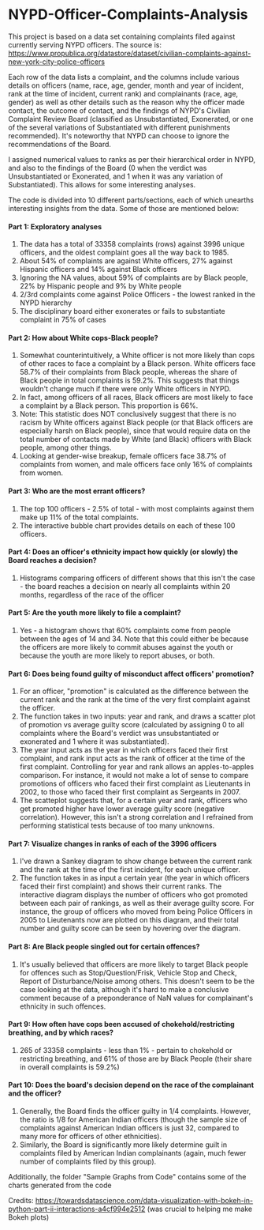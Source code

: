 # NYPD-Officer-Complaints-Analysis
This project is based on a data set containing complaints filed against currently serving NYPD officers. The source is: https://www.propublica.org/datastore/dataset/civilian-complaints-against-new-york-city-police-officers

Each row of the data lists a complaint, and the columns include various details on officers (name, race, age, gender, month and year of incident, rank at the time of incident, current rank) and complainants (race, age, gender) as well as other details such as the reason why the officer made contact, the outcome of contact, and the findings of NYPD's Civilian Complaint Review Board (classified as Unsubstantiated, Exonerated, or one of the several variations of Substantiated with different punishments recommended). It's noteworthy that NYPD can choose to ignore the recommendations of the Board.

I assigned numerical values to ranks as per their hierarchical order in NYPD, and also to the findings of the Board (0 when the verdict was Unsubstantiated or Exonerated, and 1 when it was any variation of Substantiated). This allows for some interesting analyses.

The code is divided into 10 different parts/sections, each of which unearths interesting insights from the data. Some of those are mentioned below:

#### Part 1: Exploratory analyses 
1. The data has a total of 33358 complaints (rows) against 3996 unique officers, and the oldest complaint goes all the way back to 1985.
2. About 54% of complaints are against White officers, 27% against Hispanic officers and 14% against Black officers
3. Ignoring the NA values, about 59% of complaints are by Black people, 22% by Hispanic people and 9% by White people
4. 2/3rd complaints come against Police Officers - the lowest ranked in the NYPD hierarchy
5. The disciplinary board either exonerates or fails to substantiate complaint in 75% of cases

#### Part 2: How about White cops-Black people?
1. Somewhat counterintuitively, a White officer is not more likely than cops of other races to face a complaint by a Black person. White officers face 58.7% of their complaints from Black people, whereas the share of Black people in total complaints is 59.2%. This suggests that things wouldn't change much if there were only White officers in NYPD.
2. In fact, among officers of all races, Black officers are most likely to face a complaint by a Black person. This proportion is 66%.
3. Note: This statistic does NOT conclusively suggest that there is no racism by White officers against Black people (or that Black officers are especially harsh on Black people), since that would require data on the total number of contacts made by White (and Black) officers with Black people, among other things.
4. Looking at gender-wise breakup, female officers face 38.7% of complaints from women, and male officers face only 16% of complaints from women.

#### Part 3: Who are the most errant officers?
1. The top 100 officers - 2.5% of total - with most complaints against them make up 11% of the total complaints.
2. The interactive bubble chart provides details on each of these 100 officers.

#### Part 4: Does an officer's ethnicity impact how quickly (or slowly) the Board reaches a decision?
1. Histograms comparing officers of different shows that this isn't the case - the board reaches a decision on nearly all complaints within 20 months, regardless of the race of the officer

#### Part 5: Are the youth more likely to file a complaint?
1. Yes - a histogram shows that 60% complaints come from people between the ages of 14 and 34. Note that this could either be because the officers are more likely to commit abuses against the youth or because the youth are more likely to report abuses, or both.

#### Part 6: Does being found guilty of misconduct affect officers' promotion?
1. For an officer, "promotion" is calculated as the difference between the current rank and the rank at the time of the very first complaint against the officer.
2. The function takes in two inputs: year and rank, and draws a scatter plot of promotion vs average guilty score (calculated by assigning 0 to all complaints where the Board's verdict was unsubstantiated or exonerated and 1 where it was substantiated). 
3. The year input acts as the year in which officers faced their first complaint, and rank input acts as the rank of officer at the time of the first complaint. Controlling for year and rank allows an apples-to-apples comparison. For instance, it would not make a lot of sense to compare promotions of officers who faced their first complaint as Lieutenants in 2002, to those who faced their first complaint as Sergeants in 2007.
4. The scatteplot suggests that, for a certain year and rank, officers who get promoted higher have lower average guilty score (negative correlation). However, this isn't a strong correlation and I refrained from performing statistical tests because of too many unknowns.

#### Part 7: Visualize changes in ranks of each of the 3996 officers
1. I've drawn a Sankey diagram to show change between the current rank and the rank at the time of the first incident, for each unique officer.
2. The function takes in as input a certain year (the year in which officers faced their first complaint) and shows their current ranks. The interactive diagram displays the number of officers who got promoted between each pair of rankings, as well as their average guilty score. For instance, the group of officers who moved from being Police Officers in 2005 to Lieutenants now are plotted on this diagram, and their total number and guilty score can be seen by hovering over the diagram.

#### Part 8: Are Black people singled out for certain offences?
1. It's usually believed that officers are more likely to target Black people for offences such as Stop/Question/Frisk, Vehicle Stop and Check, Report of Disturbance/Noise among others. This doesn't seem to be the case looking at the data, although it's hard to make a conclusive comment because of a preponderance of NaN values for complainant's ethnicity in such offences.

#### Part 9: How often have cops been accused of chokehold/restricting breathing, and by which races?
1. 265 of 33358 complaints - less than 1% - pertain to chokehold or restricting breathing, and 61% of those are by Black People (their share in overall complaints is 59.2%)

#### Part 10: Does the board's decision depend on the race of the complainant and the officer?
1. Generally, the Board finds the officer guilty in 1/4 complaints. However, the ratio is 1/8 for American Indian officers (though the sample size of complaints against American Indian officers is just 32, compared to many more for officers of other ethnicities).
2. Similarly, the Board is significantly more likely determine guilt in complaints filed by American Indian complainants (again, much fewer number of complaints filed by this group).


Additionally, the folder "Sample Graphs from Code" contains some of the charts generated from the code





Credits: https://towardsdatascience.com/data-visualization-with-bokeh-in-python-part-ii-interactions-a4cf994e2512 (was crucial to helping me make Bokeh plots)
